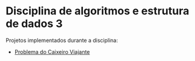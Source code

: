 # Disciplina de algoritmos e estrutura de dados 3

Projetos implementados durante a disciplina:

- [Problema do Caixeiro Viajante](./tsp)
